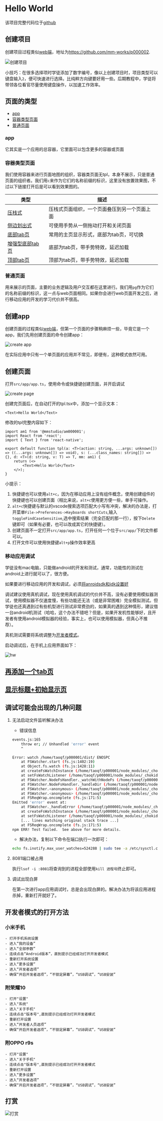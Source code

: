 # Hello World

该项目完整代码位于[github](https://github.com/mm-works/p000002)

## 创建项目

创建项目过程类似[web端](../web/000001)，地址为<https://github.com/mm-works/p000002>.

![创建项目](../images/2020-04-15-09-44.gif)

小技巧：在很多选择项时学徒添加了数字编号，像以上创建项目时，项目类型可以键盘输入`2`，便可快速进行选择。比纯粹方向键要好用一些。后期教程中，学徒将带领各位看官尽量使用键盘操作，以加速工作效率。

## 页面的类型

- [app](#app)
- [容器类型页面](#容器类型页面)
- [普通页面](#普通页面)

### app

它其实是一个应用的总容器，它里面可以包含更多的容器或页面

### 容器类型页面

我们使用容器来进行页面地图的组织，容器类页面无tpl，本身不展示，只是普通页面的组织者。我们用`c`来作为它们的名称前缀的标识，这里没有放置效果图，不过以下链接打开后是可以看到效果图的。

类型|描述
---|---
[压栈式](https://reactnavigation.org/docs/stack-navigator)|压栈式页面组织，一个页面叠压到另一个页面上面
[侧边划出式](https://reactnavigation.org/docs/drawer-navigator)|可使用手势从一侧拖动打开和关闭页面
[底部tab页](https://reactnavigation.org/docs/bottom-tab-navigator)|常用的主页显示形式，底部为tab页，可切换
[增强型底部tab页](https://reactnavigation.org/docs/material-bottom-tab-navigator)|底部为tab页，带手势特效，延迟加载
[顶部tab页](https://reactnavigation.org/docs/material-top-tab-navigator)|顶部为tab页，带手势特效，延迟加载

### 普通页面

用来展示的页面，主要的业务逻辑及用户交互都在这里进行。我们用`pg`作为它们的名称前缀的标识，这一点与web页面相同。如果你会进行web页面开发之后，进行移动应用的开发的学习代价并不很高。

## 创建app

创建页面的过程类似[web端](../web/000001)，但第一个页面的步骤稍麻烦一些，毕竟它是一个app，我们先用创建页面的命令创建app：

![create app](../images/2020-04-15-16-26.gif)

在实际应用中只有一个单页面的应用并不常见，即便有，这种模式依然可用。

## 创建页面

打开`src/app/app.ts`，使用命令或快捷键创建页面，并开启调试

![create page](../images/2020-04-15-17-11.gif)

创建完页面后，在自动打开的tpl.tsx中，添加一个显示文本：

```tsx
<Text>Hello World</Text>
```

修改的tpl完整内容如下：

```tsx
import am1 from '@mmstudio/am000001';
import React from 'react';
import { Text } from 'react-native';

export default function tpl(a: <T>(action: string, ...args: unknown[]) => ((...args: unknown[]) => void), s: (...class_names: string[]) => {}, d: <T>(d: string, v: T) => T, mm: am1) {
	return (<>
		<Text>Hello World</Text>
	</>);
}
```

小提示：

1. 快捷键也可以使用`alt+c`，因为在移动应用上没有组件概念，使用创建组件的快捷键也可以创建页面（相比来说，`alt+c`使用更方便一些，单手可操作。
1. `alt+c`快捷键与默认的vscode搜索选项匹配大小写有冲突，解决的办法是，打开菜单`File->Preferences->Keyboards shortCuts`,输入`toggleFindCaseSensitive`,选中搜索结果（完全匹配的那一行），按下`Delete`键即可（如果有必要，也可以改成其它的快捷键）。
1. 创建页面不一定打开`src/app/app.ts`，打开任何一个位于`src/app/`下的文件都可以。
1. 打开文件可以使用快捷键`alt+p`操作效率更高

### 移动应用调试

学徒没有mac电脑，只能做android的开发和测试，通常，功能性的测试在android上进行就可以了，很方便。

如果要进行移动应用的开发和调试，必须[将anroidsdk和jdk设置好](../lessons/000003#JDK+AndroidSDK)

调试建议使用真机调试，现在使用真机调试的代价并不高，没有必要使用模拟器测试，使用模拟器不仅速度慢，有些功能还无法（或是非常困难）完全模拟测试。但学徒也还真遇到过有些机型进行测试非常费劲的，如果真的遇到这种情形，建议借一台android机测试（哈哈，这个办法不错吧？但是，如果开发机性能够好，且开发者有使用android模拟器的经验，事实上，也可以使用模拟器，但真心不推荐）。

真机测试需要将系统调整为[开发者模式](#开发者模式的打开方法)。

启动调试后，在手机上应用界面如下：

![hw](../images/202004151743.jpg)

## [再添加一个tab页](./000002)

## [显示标题+初始显示页](./000003)

## 调试可能会出现的几种问题

1. 无法启动文件监听解决办法

	- 错误信息

	```sh
	events.js:165
		throw er; // Unhandled 'error' event
		^

	Error: watch /home/taoqf/p000001/dist/ ENOSPC
		at FSWatcher.start (fs.js:1402:19)
		at Object.fs.watch (fs.js:1428:11)
		at createFsWatchInstance (/home/taoqf/p000001/node_modules/_chokidar@1.7.0@chokidar/lib/nodefs-handler.js:37:15)
		at setFsWatchListener (/home/taoqf/p000001/node_modules/_chokidar@1.7.0@chokidar/lib/nodefs-handler.js:80:15)
		at FSWatcher.NodeFsHandler._watchWithNodeFs (/home/taoqf/p000001/node_modules/_chokidar@1.7.0@chokidar/lib/nodefs-handler.js:228:14)
		at FSWatcher.NodeFsHandler._handleDir (/home/taoqf/p000001/node_modules/_chokidar@1.7.0@chokidar/lib/nodefs-handler.js:407:19)
		at FSWatcher.<anonymous> (/home/taoqf/p000001/node_modules/_chokidar@1.7.0@chokidar/lib/nodefs-handler.js:455:19)
		at FSWatcher.<anonymous> (/home/taoqf/p000001/node_modules/_chokidar@1.7.0@chokidar/lib/nodefs-handler.js:460:16)
		at FSReqWrap.oncomplete (fs.js:171:5)
	Emitted 'error' event at:
		at FSWatcher._handleError (/home/taoqf/p000001/node_modules/_chokidar@1.7.0@chokidar/index.js:257:10)
		at createFsWatchInstance (/home/taoqf/p000001/node_modules/_chokidar@1.7.0@chokidar/lib/nodefs-handler.js:39:5)
		at setFsWatchListener (/home/taoqf/p000001/node_modules/_chokidar@1.7.0@chokidar/lib/nodefs-handler.js:80:15)
		[... lines matching original stack trace ...]
		at FSReqWrap.oncomplete (fs.js:171:5)
	npm ERR! Test failed.  See above for more details.
	```

	- 解决办法，复制以下命令在端口执行一次即可：

	```sh
	echo fs.inotify.max_user_watches=524288 | sudo tee -a /etc/sysctl.conf && sudo sysctl -p
	```

1. 8081端口被占用

	执行`lsof -i :8081`将查询到的进程全部使用`kill 进程号`终止即可。

1. 调试出现白屏

	在第一次进行app应用调试时，总是会出现白屏的。解决办法为将该应用进程杀掉，重新打开就好了。

## 开发者模式的打开方法

### 小米手机

	- 打开手机系统设置
	- 进入“我的设备”
	- 进入“全部参数”
	- 连续点击“Android版本”，直到提示已经成功打开开发者模式
	- 重新打开系统设置
	- 进入“更多设置”
	- 进入“开发者选项”
	- 确保“开启开发者选项”，“不锁定屏幕”，“USB调试”，“USB安装”

### 附荣耀10

	- 打开"设置"
	- 进入"系统"
	- 进入"关于手机"
	- 连续点击"版本号",直到提示已经成功打开开发者模式
	- 重新打开设置
	- 进入“开发者人员选项”
	- 确保“开启开发者选项”，“不锁定屏幕”，“USB调试”，“USB安装”

### 附OPPO r9s

	- 打开"设置"
	- 进入"关于手机"
	- 连续点击"版本号",直到提示已经成功打开开发者模式
	- 重新打开设置
	- 进入“更多设置”
	- 进入“开发者选项”
	- 确保“开启开发者选项”，“不锁定屏幕”，“USB调试”，“USB安装”

## 打赏

![打赏](../images/dashang.jpg)
